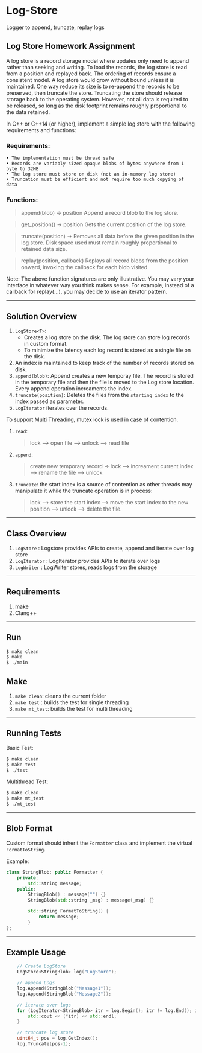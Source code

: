 # Log-Store
Logger to append, truncate, replay logs

## Log Store Homework Assignment

A log store is a record storage model where updates only need to append rather than seeking and writing. To load the records, the log store is read from a position and replayed back. The ordering of records ensure a consistent model. A log store would grow without bound unless it is maintained. One way reduce its size is to re-append the records to be preserved, then truncate the store. Truncating the store should release storage back to the operating system. However, not all data is required to be released, so long as the disk footprint remains roughly proportional to the data retained.

In C++ or C++14 (or higher), implement a simple log store with the following requirements and functions:

### Requirements:

    • The implementation must be thread safe
    • Records are variably sized opaque blobs of bytes anywhere from 1 byte to 32MB
    • The log store must store on disk (not an in-memory log store)
    • Truncation must be efficient and not require too much copying of data

### Functions:

> append(blob) -> position Append a record blob to the log store.

> get_position() -> position
                Gets the current position of the log store.

> truncate(position) ->
                Removes all data before the given position in the log store. Disk space used must remain roughly proportional to retained data size.

> replay(position, callback)
                Replays all record blobs from the position onward, invoking the callback for each blob visited



Note: The above function signatures are only illustrative. You may vary your interface in whatever way you think makes sense. For example, instead of a callback for replay(…), you may decide to use an iterator pattern.

---

## Solution Overview

1. `LogStore<T>`:
    * Creates a log store on the disk. The log store can store log records in custom format.
    * To minimize the latency each log record is stored as a single file on the disk.
2. An index is maintained to keep track of the number of records stored on disk.
3. `append(blob)`: Append creates a new temporay file. The record is stored in the temporary file and then the file is moved to the Log store location. Every append operation increaments the index.
4. `truncate(position)`: Deletes the files from the `starting index` to the index passed as parameter.
5. `LogIterator` iterates over the records.

To support Multi Threading, mutex lock is used in case of contention.

1. `read`:
    > lock --> open file --> unlock --> read file

2. `append`: 
    > create new temporary record -> lock --> increament current index --> rename the file --> unlock

3. `truncate`: the start index is a source of contention as other threads may manipulate it while the truncate operation is in process:

    > lock --> store the start index --> move the start index to the new position --> unlock --> delete the file.


---


## Class Overview

1. `LogStore` : Logstore provides APIs to create, append and iterate over log store
2. `LogIterator` : LogIterator provides APIs to iterate over logs
3. `LogWriter` : LogWriter stores, reads logs from the storage

---
## Requirements
1. [make](https://www.gnu.org/software/make/)
2. Clang++

---

## Run
```sh
$ make clean
$ make
$ ./main
```

## Make
1. `make clean`: cleans the current folder
2. `make test` : builds the test for single threading
3. `make mt_test`: builds the test for multi threading



---

## Running Tests

Basic Test:
```sh
$ make clean
$ make test
$ ./test
```

Multithread Test:

```sh
$ make clean
$ make mt_test
$ ./mt_test
```

----

## Blob Format

Custom format should inherit the `Formatter` class and implement the virtual `FormatToString`.

Example:

```cpp
class StringBlob: public Formatter {
    private:
        std::string message;
    public:
        StringBlob() : message("") {}
        StringBlob(std::string _msg) : message(_msg) {}

        std::string FormatToString() {
            return message;
        }
};
```

---

## Example Usage

```cpp   
    // Create LogStore
    LogStore<StringBlob> log("LogStore");

    // append Logs
    log.Append(StringBlob("Message1"));
    log.Append(StringBlob("Message2"));

    // iterate over logs
    for (LogIterator<StringBlob> itr = log.Begin(); itr != log.End(); itr++) {
        std::cout << (*itr) << std::endl;
    }

    // truncate log store
    uint64_t pos = log.GetIndex();
    log.Truncate(pos-1);
```
